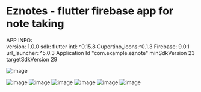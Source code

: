 # Eznotes - flutter firebase app for note taking


APP INFO:  
version: 1.0.0
sdk: flutter
intl: ^0.15.8
Cupertino_icons:^0.1.3
Firebase: 9.0.1
url_launcher: ^5.0.3
Application Id "com.example.eznote" 
minSdkVersion 23
targetSdkVersion 29
 
![image](https://user-images.githubusercontent.com/63441472/167267481-335bb301-e313-405d-97bc-45d1d92d15c5.png)

![image](https://user-images.githubusercontent.com/63441472/167267508-90303459-7311-4447-9dd9-0d9d18c6072e.png)
![image](https://user-images.githubusercontent.com/63441472/167267537-9615eb32-d2c2-4f75-bcb3-8ced7ef571f0.png)
![image](https://user-images.githubusercontent.com/63441472/167267545-1ff514b1-2bbb-46f4-9d68-7b2c5a3c87e6.png)
![image](https://user-images.githubusercontent.com/63441472/167267548-cda1daac-44db-4092-ab64-aa505b30c394.png)
![image](https://user-images.githubusercontent.com/63441472/167267555-3ae570d8-1d89-4a38-9643-ce8d24133333.png)
![image](https://user-images.githubusercontent.com/63441472/167267559-22d3c439-a533-4fe1-89c6-809145179739.png)
